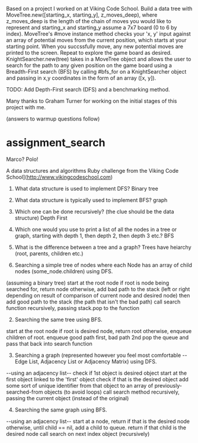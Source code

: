 Based on a project I worked on at Viking Code School. Build a data tree with MoveTree.new([starting_x, starting_y], z_moves_deep), where z_moves_deep is the length of the chain of moves you would like to represent and starting_x and starting_y assume a 7x7 board (0 to 6 by index). MoveTree's #move instance method checks your 'x, y' input against an array of potential moves from the current position, which starts at your starting point. When you succssfully move, any new potential moves are printed to the screen. Repeat to explore the game board as desired.
KnightSearcher.new(tree) takes in a MoveTree object and allows the user to search for the path to any given position on the game board using a Breadth-First search (BFS) by calling #bfs_for on a KnightSearcher object and passing in x,y coordinates in the form of an array ([x, y]). 

TODO: Add Depth-First search (DFS) and a benchmarking method. 

Many thanks to Graham Turner for working on the initial stages of this project with me. 


(answers to warmup questions follow)
# assignment_search
Marco?  Polo!

A data structures and algorithms Ruby challenge from the Viking Code School](http://www.vikingcodeschool.com)

1. What data structure is used to implement DFS?
  Binary tree

2. What data structure is typically used to implement BFS?
  graph

3. Which one can be done recursively? (the clue should be the data structure)
  Depth First
4. Which one would you use to print a list of all the nodes in a tree or graph, starting with depth 1, then depth 2, then depth 3 etc.?
  BFS

5. What is the difference between a tree and a graph?
  Trees have heiarchy (root, parents, children etc.)



1. Searching a simple tree of nodes where each Node has an array of child nodes (some_node.children) using DFS.

(assuming a binary tree)
start at the root node
if root is node being searched for, return node
otherwise, add bad path to the stack (left or right depending on result of comparison of current node and desired node)
then add good path to the stack (the path that isn't the bad path)
call search function recursively, passing stack.pop to the function

2. Searching the same tree using BFS.

start at the root node
if root is desired node, return root
otherwise, enqueue children of root. enqueue good path first, bad path 2nd
pop the queue and pass that back into search function

3. Searching a graph (represented however you feel most comfortable -- Edge List, Adjacency List or Adjacency Matrix) using DFS.

--using an  adjacency list--
check if 1st object is desired object
start at the first object linked to the 'first' object 
check if that is the desired object
add some sort of unique identifier from that object to an array of previously-searched-from objects (to avoid loops)
call search method recursively, passing the current object (instead of the original)



4. Searching the same graph using BFS.

--using an adjacency list--
start at a node, return if that is the desired node
otherwise, until child == nil, add a child to queue.
return if that child is the desired node
call search on next index object (recursively)
